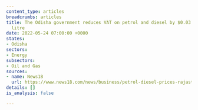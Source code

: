 ```yaml
---
content_type: articles
breadcrumbs: articles
title: The Odisha government reduces VAT on petrol and diesel by $0.03 and $0.02 a
  litre
date: 2022-05-24 07:00:00 +0000
states:
- Odisha
sectors:
- Energy
subsectors:
- Oil and Gas
sources:
- name: News18
  url: https://www.news18.com/news/business/petrol-diesel-prices-rajasthan-odisha-kerala-cut-vat-on-fuel-check-latest-rates-5223367.html
details: []
is_analysis: false

---
```

